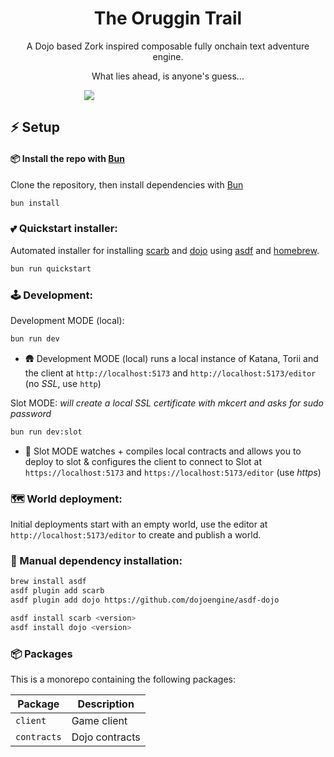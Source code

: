 <p align="center">
  <h1 align="center">The Oruggin Trail</h1>
</p>
<p align="center">
A Dojo based Zork inspired composable fully onchain text adventure engine.
</p>
<p align="center">
What lies ahead, is anyone's guess...
</p>

<p align="center" style="max-width: 50%;">
    <img src="https://github.com/ArchetypalTech/TheOrugginTrail/assets/983878/b90bcc55-2ba1-4564-94e1-d08184c1e49c"/></a>
</p>

## ⚡ Setup

#### 📦 Install the repo with [Bun](https://bun.sh)

Clone the repository, then install dependencies with [Bun](https://bun.sh)

```bash
bun install
```

### 💕 Quickstart installer:

Automated installer for installing [scarb](https://github.com/software-mansion/scarb) and [dojo](https://book.dojoengine.org/getting-started#install-using-asdf) using [asdf](https://asdf-vm.com/) and [homebrew](https://brew.sh/).

```bash
bun run quickstart
```

### 🕹️ Development:

Development MODE (local):

```bash
bun run dev
```

- 🛖 Development MODE (local) runs a local instance of Katana, Torii and the client at `http://localhost:5173` and `http://localhost:5173/editor` (no _SSL_, use `http`)

Slot MODE:
_will create a local SSL certificate with mkcert and asks for sudo password_

```bash
bun run dev:slot
```

- 🎲 Slot MODE watches + compiles local contracts and allows you to deploy to slot & configures the client to connect to Slot at `https://localhost:5173` and `https://localhost:5173/editor` (use _https_)

### 🗺️ World deployment:

Initial deployments start with an empty world, use the editor at `http://localhost:5173/editor` to create and publish a world.

### 🔧 Manual dependency installation:

```bash
brew install asdf
asdf plugin add scarb
asdf plugin add dojo https://github.com/dojoengine/asdf-dojo

asdf install scarb <version>
asdf install dojo <version>
```

### 📦 Packages

This is a monorepo containing the following packages:

| **Package** | **Description** |
| ----------- | --------------- |
| `client`    | Game client     |
| `contracts` | Dojo contracts  |
